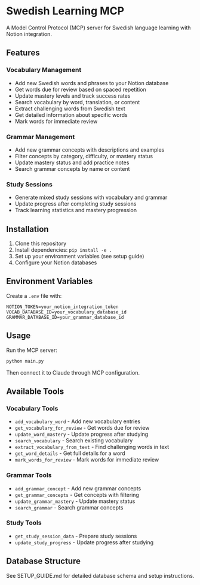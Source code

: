 # Swedish Learning MCP

A Model Control Protocol (MCP) server for Swedish language learning with Notion integration.

## Features

### Vocabulary Management
- Add new Swedish words and phrases to your Notion database
- Get words due for review based on spaced repetition
- Update mastery levels and track success rates
- Search vocabulary by word, translation, or content
- Extract challenging words from Swedish text
- Get detailed information about specific words
- Mark words for immediate review

### Grammar Management  
- Add new grammar concepts with descriptions and examples
- Filter concepts by category, difficulty, or mastery status
- Update mastery status and add practice notes
- Search grammar concepts by name or content

### Study Sessions
- Generate mixed study sessions with vocabulary and grammar
- Update progress after completing study sessions
- Track learning statistics and mastery progression

## Installation

1. Clone this repository
2. Install dependencies: `pip install -e .`
3. Set up your environment variables (see setup guide)
4. Configure your Notion databases

## Environment Variables

Create a `.env` file with:

```
NOTION_TOKEN=your_notion_integration_token
VOCAB_DATABASE_ID=your_vocabulary_database_id  
GRAMMAR_DATABASE_ID=your_grammar_database_id
```

## Usage

Run the MCP server:

```bash
python main.py
```

Then connect it to Claude through MCP configuration.

## Available Tools

### Vocabulary Tools
- `add_vocabulary_word` - Add new vocabulary entries
- `get_vocabulary_for_review` - Get words due for review
- `update_word_mastery` - Update progress after studying
- `search_vocabulary` - Search existing vocabulary
- `extract_vocabulary_from_text` - Find challenging words in text
- `get_word_details` - Get full details for a word
- `mark_words_for_review` - Mark words for immediate review

### Grammar Tools
- `add_grammar_concept` - Add new grammar concepts
- `get_grammar_concepts` - Get concepts with filtering
- `update_grammar_mastery` - Update mastery status
- `search_grammar` - Search grammar concepts

### Study Tools
- `get_study_session_data` - Prepare study sessions
- `update_study_progress` - Update progress after studying

## Database Structure

See SETUP_GUIDE.md for detailed database schema and setup instructions.
